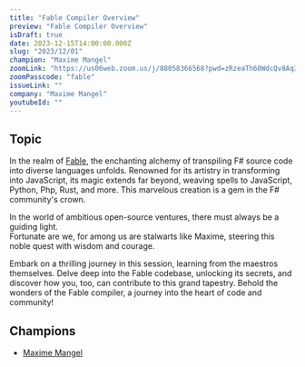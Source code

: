```yaml
---
title: "Fable Compiler Overview"
preview: "Fable Compiler Overview"
isDraft: true
date: 2023-12-15T14:00:00.000Z
slug: "2023/12/01"
champion: "Maxime Mangel"
zoomLink: "https://us06web.zoom.us/j/88058366568?pwd=zRzeaTh60WdcQv8Aq3bMBwuxlJMGzR.1"
zoomPasscode: "fable"
issueLink: ""
company: "Maxime Mangel"
youtubeId: ""
---
```


## Topic

In the realm of [Fable](https://fable.io/), the enchanting alchemy of transpiling F# source code into diverse languages unfolds.
Renowned for its artistry in transforming into JavaScript, its magic extends far beyond, weaving spells to JavaScript, Python, Php, Rust, and more.
This marvelous creation is a gem in the F# community's crown.

In the world of ambitious open-source ventures, there must always be a guiding light.  
Fortunate are we, for among us are stalwarts like Maxime, steering this noble quest with wisdom and courage.

Embark on a thrilling journey in this session, learning from the maestros themselves.
Delve deep into the Fable codebase, unlocking its secrets, and discover how you, too, can contribute to this grand tapestry.
Behold the wonders of the Fable compiler, a journey into the heart of code and community!

## Champions

- [Maxime Mangel](https://github.com/MangelMaxime)

